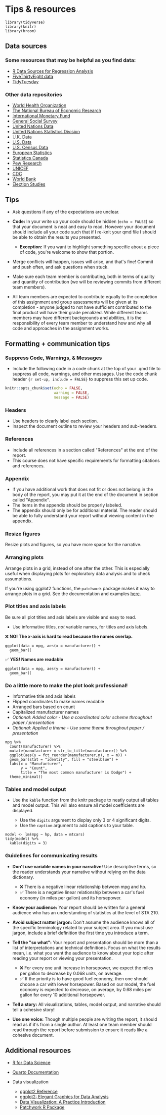 # Tips & resources

```{r include = F}
library(tidyverse)
library(knitr)
library(broom)
```

## Data sources

### Some resources that may be helpful as you find data:

-   [R Data Sources for Regression Analysis](https://rfun.library.duke.edu/blog/data-sources-for-regression-analysis/)
-   [FiveThirtyEight data](https://data.fivethirtyeight.com/)
-   [TidyTuesday](https://github.com/rfordatascience/tidytuesday)

### Other data repositories

-   [World Health Organization](https://www.who.int/gho/database/en/)
-   [The National Bureau of Economic Research](https://data.nber.org/data/)
-   [International Monetary Fund](https://data.imf.org/?sk=388DFA60-1D26-4ADE-B505-A05A558D9A42&sId=1479329328660)
-   [General Social Survey](http://gss.norc.org/)
-   [United Nations Data](http://data.un.org/)
-   [United Nations Statistics Division](https://unstats.un.org/home/)
-   [U.K. Data](https://data.gov.uk/)
-   [U.S. Data](https://www.data.gov/)
-   [U.S. Census Data](https://www.census.gov/data.html)
-   [European Statistics](https://ec.europa.eu/eurostat/)
-   [Statistics Canada](https://www.statcan.gc.ca/eng/start)
-   [Pew Research](https://www.pewresearch.org/download-datasets/)
-   [UNICEF](https://data.unicef.org/)
-   [CDC](https://www.cdc.gov/datastatistics/index.html)
-   [World Bank](https://datacatalog.worldbank.org/)
-   [Election Studies](https://electionstudies.org//)

## Tips

-   Ask questions if any of the expectations are unclear.

-   **Code:** In your write up your code should be hidden (`echo = FALSE`) so that your document is neat and easy to read.
    However your document should include all your code such that if I re-knit your qmd file I should be able to obtain the results you presented.

    -   **Exception:** If you want to highlight something specific about a piece of code, you're welcome to show that portion.

-   Merge conflicts will happen, issues will arise, and that's fine!
    Commit and push often, and ask questions when stuck.

-   Make sure each team member is contributing, both in terms of quality and quantity of contribution (we will be reviewing commits from different team members).

-   All team members are expected to contribute equally to the completion of this assignment and group assessments will be given at its completion - anyone judged to not have sufficient contributed to the final product will have their grade penalized.
    While different teams members may have different backgrounds and abilities, it is the responsibility of every team member to understand how and why all code and approaches in the assignment works.

## Formatting + communication tips

### Suppress Code, Warnings, & Messages

-   Include the following code in a code chunk at the top of your .qmd file to suppress all code, warnings, and other messages. Use the code chunk header `{r set-up, include = FALSE}` to suppress this set up code.

``` r
knitr::opts_chunk$set(echo = FALSE,
                      warning = FALSE, 
                      message = FALSE)
```

### Headers

-   Use headers to clearly label each section.
-   Inspect the document outline to review your headers and sub-headers.

### References

-   Include all references in a section called "References" at the end of the report.
-   This course does not have specific requirements for formatting citations and references.

### Appendix

-   If you have additional work that does not fit or does not belong in the body of the report, you may put it at the end of the document in section called "Appendix".
-   The items in the appendix should be properly labeled.
-   The appendix should only be for additional material. The reader should be able to fully understand your report without viewing content in the appendix.

### Resize figures

Resize plots and figures, so you have more space for the narrative.

### Arranging plots

Arrange plots in a grid, instead of one after the other.
This is especially useful when displaying plots for exploratory data analysis and to check assumptions.

If you're using ggplot2 functions, the `patchwork` package makes it easy to arrange plots in a grid.
See the documentation and examples [here](https://patchwork.data-imaginist.com/).

### Plot titles and axis labels

Be sure all plot titles and axis labels are visible and easy to read.

-   Use informative titles, *not* variable names, for titles and axis labels.

❌ **NO! The x-axis is hard to read because the names overlap.**

```{r}
ggplot(data = mpg, aes(x = manufacturer)) +
  geom_bar()
```

✅ **YES! Names are readable**

```{r}
ggplot(data = mpg, aes(y = manufacturer)) +
  geom_bar()
```

### Do a little more to make the plot look professional!

-   Informative title and axis labels
-   Flipped coordinates to make names readable
-   Arranged bars based on count
-   Capitalized manufacturer names
-   *Optional: Added color - Use a coordinated color scheme throughout paper / presentation*
-   *Optional: Applied a theme - Use same theme throughout paper / presentation*

```{r}
mpg %>%
  count(manufacturer) %>%
  mutate(manufacturer = str_to_title(manufacturer)) %>%
  ggplot(aes(y = fct_reorder(manufacturer,n), x = n)) +
  geom_bar(stat = "identity", fill = "steelblue") +
  labs(x = "Manufacturer", 
       y = "Count", 
       title = "The most common manufacturer is Dodge") +
  theme_minimal() 
```

### Tables and model output

-   Use the `kable` function from the knitr package to neatly output all tables and model output.
    This will also ensure all model coefficients are displayed.

    -   Use the `digits` argument to display only 3 or 4 significant digits.
    -   Use the `caption` argument to add captions to your table.

```{r}
model <- lm(mpg ~ hp, data = mtcars)
tidy(model) %>%
  kable(digits = 3)
```

### Guidelines for communicating results

-   **Don't use variable names in your narrative!** Use descriptive terms, so the reader understands your narrative without relying on the data dictionary.

    -   ❌ There is a negative linear relationship between mpg and hp.
    -   ✅ There is a negative linear relationship between a car's fuel economy (in miles per gallon) and its horsepower.

-   **Know your audience:** Your report should be written for a general audience who has an understanding of statistics at the level of STA 210.

-   **Avoid subject matter jargon:** Don't assume the audience knows all of the specific terminology related to your subject area.
    If you must use jargon, include a brief definition the first time you introduce a term.

-   **Tell the "so what":** Your report and presentation should be more than a list of interpretations and technical definitions.
    Focus on what the results mean, i.e. what you want the audience to know about your topic after reading your report or viewing your presentation.

    -   ❌ For every one unit increase in horsepower, we expect the miles per gallon to decrease by 0.068 units, on average.
    -   ✅ If the priority is to have good fuel economy, then one should choose a car with lower horsepower. Based on our model, the fuel economy is expected to decrease, on average, by 0.68 miles per gallon for every 10 additional horsepower.

-   **Tell a story:** All visualizations, tables, model output, and narrative should tell a cohesive story!

-   **Use one voice:** Though multiple people are writing the report, it should read as if it's from a single author.
    At least one team member should read through the report before submission to ensure it reads like a cohesive document.

## Additional resources

-   [R for Data Science](https://r4ds.had.co.nz/)

-   [Quarto Documentation](https://quarto.org/)

-   Data visualization

    -   [ggplot2 Reference](https://ggplot2.tidyverse.org/reference/index.html)
    -   [ggplot2: Elegant Graphics for Data Analysis](https://ggplot2-book.org/)
    -   [Data Visualization: A Practice Introduction](https://socviz.co/index.html)
    -   [Patchwork R Package](https://patchwork.data-imaginist.com/index.html)
